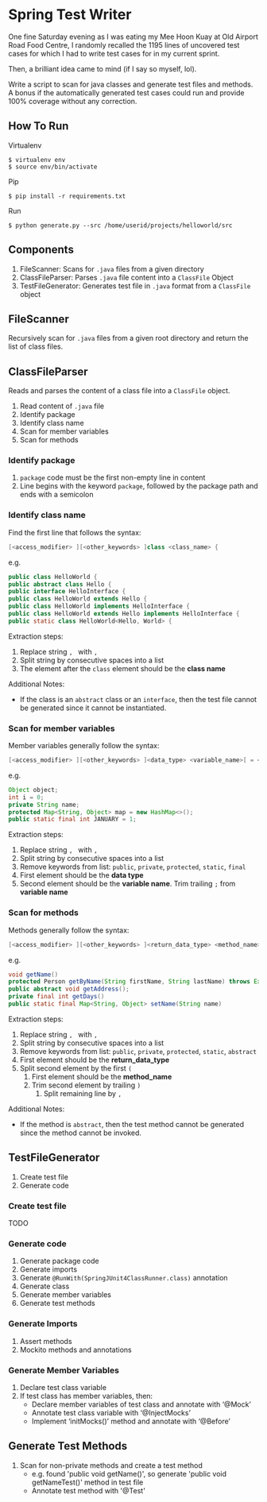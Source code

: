 # Spring Test Writer

One fine Saturday evening as I was eating my Mee Hoon Kuay at Old Airport Road Food Centre, I randomly recalled the 1195 lines of uncovered test cases for which I had to write test cases for in my current sprint.

Then, a brilliant idea came to mind (if I say so myself, lol).

Write a script to scan for java classes and generate test files and methods. A bonus if the automatically generated test cases could run and provide 100% coverage without any correction.

## How To Run

Virtualenv

```shell
$ virtualenv env
$ source env/bin/activate
```

Pip

```shell
$ pip install -r requirements.txt
```

Run

```shell
$ python generate.py --src /home/userid/projects/helloworld/src
```

## Components

1. FileScanner: Scans for `.java` files from a given directory
1. ClassFileParser: Parses `.java` file content into a `ClassFile` Object
1. TestFileGenerator: Generates test file in `.java` format from a `ClassFile` object

## FileScanner

Recursively scan for `.java` files from a given root directory and return the list of class files.

## ClassFileParser

Reads and parses the content of a class file into a `ClassFile` object.

1. Read content of `.java` file
1. Identify package
1. Identify class name
1. Scan for member variables
1. Scan for methods

### Identify package

1. `package` code must be the first non-empty line in content
1. Line begins with the keyword `package`, followed by the package path and ends with a semicolon

### Identify class name

Find the first line that follows the syntax:

```java
[<access_modifier> ][<other_keywords> ]class <class_name> {
```

e.g.

```java
public class HelloWorld {
public abstract class Hello {
public interface HelloInterface {
public class HelloWorld extends Hello {
public class HelloWorld implements HelloInterface {
public class HelloWorld extends Hello implements HelloInterface {
public static class HelloWorld<Hello, World> {
```

Extraction steps:

1. Replace string `, ` with `,`
1. Split string by consecutive spaces into a list
1. The element after the ```class``` element should be the __class name__

Additional Notes:

- If the class is an `abstract` class or an `interface`, then the test file cannot be generated since it cannot be instantiated.

### Scan for member variables

Member variables generally follow the syntax:

```java
[<access_modifier> ][<other_keywords> ]<data_type> <variable_name>[ = <RHS>];
```

e.g.

```java
Object object;
int i = 0;
private String name;
protected Map<String, Object> map = new HashMap<>();
public static final int JANUARY = 1;
```

Extraction steps:

1. Replace string `, ` with `,`
1. Split string by consecutive spaces into a list
1. Remove keywords from list: `public`, `private`, `protected`, `static`, `final`
1. First element should be the __data type__
1. Second element should be the __variable name__. Trim trailing `;` from __variable name__

### Scan for methods

Methods generally follow the syntax:

```java
[<access_modifier> ][<other_keywords> ]<return_data_type> <method_name>([<parameters>])[;|( {)]
```

e.g.

```java
void getName()
protected Person getByName(String firstName, String lastName) throws Exception
public abstract void getAddress();
private final int getDays()
public static final Map<String, Object> setName(String name)
```

Extraction steps:

1. Replace string `, ` with `,`
1. Split string by consecutive spaces into a list
1. Remove keywords from list: `public`, `private`, `protected`, `static`, `abstract`
1. First element should be the __return_data_type__
1. Split second element by the first `(`
    1. First element should be the __method_name__
    1. Trim second element by trailing `)`
        1. Split remaining line by `,`

Additional Notes:

- If the method is `abstract`, then the test method cannot be generated since the method cannot be invoked.

## TestFileGenerator

1. Create test file
1. Generate code

### Create test file

TODO

### Generate code

1. Generate package code
1. Generate imports
1. Generate `@RunWith(SpringJUnit4ClassRunner.class)` annotation
1. Generate class
1. Generate member variables
1. Generate test methods
    
### Generate Imports

1. Assert methods
1. Mockito methods and annotations

### Generate Member Variables

1. Declare test class variable
1. If test class has member variables, then:
    - Declare member variables of test class and annotate with ‘@Mock’
    - Annotate test class variable with ‘@InjectMocks’
    - Implement ‘initMocks()’ method and annotate with ‘@Before’

## Generate Test Methods

1. Scan for non-private methods and create a test method
    - e.g. found 'public void getName()', so generate 'public void getNameTest()' method in test file
    - Annotate test method with '@Test'
